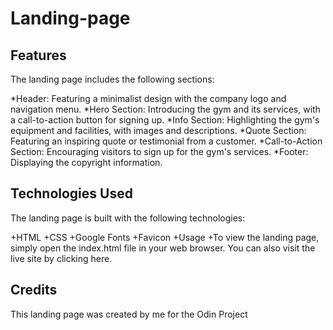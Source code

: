 # Landing-page

<h2>Features</h2>
The landing page includes the following sections:

*Header: Featuring a minimalist design with the company logo and navigation menu.
*Hero Section: Introducing the gym and its services, with a call-to-action button for signing up.
*Info Section: Highlighting the gym's equipment and facilities, with images and descriptions.
*Quote Section: Featuring an inspiring quote or testimonial from a customer.
*Call-to-Action Section: Encouraging visitors to sign up for the gym's services.
*Footer: Displaying the copyright information.

<h2>Technologies Used</h2>
The landing page is built with the following technologies:

+HTML
+CSS
+Google Fonts
+Favicon
+Usage
+To view the landing page, simply open the index.html file in your web browser. You can also visit the live site by clicking here.

<h2>Credits</h2>
This landing page was created by me for the Odin Project
